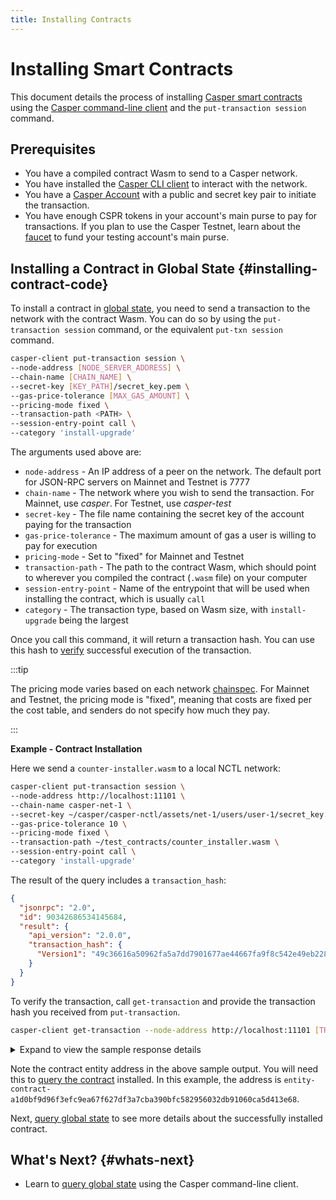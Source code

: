 ```yaml
---
title: Installing Contracts
---
```




# Installing Smart Contracts

This document details the process of installing [Casper smart contracts](../writing-onchain-code/simple-contract.md) using the [Casper command-line client](../prerequisites.md#the-casper-command-line-client) and the `put-transaction session` command.

## Prerequisites

- You have a compiled contract Wasm to send to a Casper network.
- You have installed the [Casper CLI client](../prerequisites.md#install-casper-client) to interact with the network.
- You have a [Casper Account](../prerequisites.md#setting-up-an-account) with a public and secret key pair to initiate the transaction.
- You have enough CSPR tokens in your account's main purse to pay for transactions. If you plan to use the Casper Testnet, learn about the [faucet](../../users/csprlive/testnet-faucet.md) to fund your testing account's main purse.

## Installing a Contract in Global State {#installing-contract-code}

To install a contract in [global state](../../concepts/glossary/G.md#global-state), you need to send a transaction to the network with the contract Wasm. You can do so by using the `put-transaction session` command, or the equivalent `put-txn session` command.

```bash
casper-client put-transaction session \
--node-address [NODE_SERVER_ADDRESS] \
--chain-name [CHAIN_NAME] \
--secret-key [KEY_PATH]/secret_key.pem \
--gas-price-tolerance [MAX_GAS_AMOUNT] \
--pricing-mode fixed \
--transaction-path <PATH> \
--session-entry-point call \
--category 'install-upgrade'
```

The arguments used above are:
- `node-address` - An IP address of a peer on the network. The default port for JSON-RPC servers on Mainnet and Testnet is 7777
- `chain-name` - The network where you wish to send the transaction. For Mainnet, use *casper*. For Testnet, use *casper-test*
- `secret-key` - The file name containing the secret key of the account paying for the transaction
- `gas-price-tolerance` - The maximum amount of gas a user is willing to pay for execution
- `pricing-mode` - Set to "fixed" for Mainnet and Testnet
- `transaction-path` - The path to the contract Wasm, which should point to wherever you compiled the contract (`.wasm` file) on your computer
- `session-entry-point` - Name of the entrypoint that will be used when installing the contract, which is usually `call`
- `category` - The transaction type, based on Wasm size, with `install-upgrade` being the largest

Once you call this command, it will return a transaction hash. You can use this hash to [verify](./sending-transactions.md#sending-the-transaction) successful execution of the transaction.

:::tip

The pricing mode varies based on each network [chainspec](../../concepts/glossary/C.md#chainspec). For Mainnet and Testnet, the pricing mode is "fixed", meaning that costs are fixed per the cost table, and senders do not specify how much they pay.

:::

**Example - Contract Installation**

Here we send a `counter-installer.wasm` to a local NCTL network:

```bash
casper-client put-transaction session \
--node-address http://localhost:11101 \
--chain-name casper-net-1 \
--secret-key ~/casper/casper-nctl/assets/net-1/users/user-1/secret_key.pem \
--gas-price-tolerance 10 \
--pricing-mode fixed \
--transaction-path ~/test_contracts/counter_installer.wasm \
--session-entry-point call \
--category 'install-upgrade'
```

The result of the query includes a `transaction_hash`:

```json
{
  "jsonrpc": "2.0",
  "id": 90342686534145684,
  "result": {
    "api_version": "2.0.0",
    "transaction_hash": {
      "Version1": "49c36616a50962fa5a7dd7901677ae44667fa9f8c542e49eb2284ba2c900bba2"
    }
  }
}
```

To verify the transaction, call `get-transaction` and provide the transaction hash you received from `put-transaction`.

```bash
casper-client get-transaction --node-address http://localhost:11101 [TRANSACTION_HASH]
```

<details>
<summary>Expand to view the sample response details</summary>

```json
{
  "jsonrpc": "2.0",
  "id": 5297043714444661948,
  "result": {
    "api_version": "2.0.0",
    "transaction": {
      "Version1": {
        "hash": "49c36616a50962fa5a7dd7901677ae44667fa9f8c542e49eb2284ba2c900bba2",
        "header": {
          "chain_name": "casper-net-1",
          "timestamp": "2024-08-21T11:21:36.201Z",
          "ttl": "30m",
          "body_hash": "543df05d05c456e9b6b5d657029e9ad20c674c6e6b56f498af0052ec87ee9f80",
          "pricing_mode": {
            "Fixed": {
              "gas_price_tolerance": 10
            }
          },
          "initiator_addr": {
            "PublicKey": "0149d133f697b5867d312e18ae0b129ef0c63499df2815fe339dca727963edb80d"
          }
        },
        "body": {
          "args": [],
          "target": {
            "Session": {
              "module_bytes": "[105936 hex chars]",
              "runtime": "VmCasperV1"
            }
          },
          "entry_point": "Call",
          "transaction_category": 2,
          "scheduling": "Standard"
        },
        "approvals": [
          {
            "signer": "0149d133f697b5867d312e18ae0b129ef0c63499df2815fe339dca727963edb80d",
            "signature": "01537684dd531ce6a4c9383ba7ea565e9408ed2c5dd8bb12787f131e1148fd0f057f45dbaa7bbc0230743cc5740c67db64f66bab1df57547722899f7d7289c1f0c"
          }
        ]
      }
    },
    "execution_info": {
      "block_hash": "24ead40278a71966e16823150b06c06675a216dbef761c1d6ad1439da4147f4a",
      "block_height": 8463,
      "execution_result": {
        "Version2": {
          "initiator": {
            "PublicKey": "0149d133f697b5867d312e18ae0b129ef0c63499df2815fe339dca727963edb80d"
          },
          "error_message": null,
          "limit": "1000000000000",
          "consumed": "46747144601",
          "cost": "1000000000000",
          "payment": [],
          "transfers": [],
          "size_estimate": 53215,
          "effects": [
            {
              "key": "balance-hold-0121dc8fc358c4e30ae29786bd4842a5f99da83efa0b9ca8461cd2196ffbfd07f172b7ab7491010000",
              "kind": {
                "Write": {
                  "CLValue": {
                    "cl_type": "U512",
                    "bytes": "050010a5d4e8",
                    "parsed": "1000000000000"
                  }
                }
              }
            },
            {
              "key": "uref-65f3f583bf1ac01b6c90d9c9478bd239c09e46f48fb693918726eaab03631407-000",
              "kind": {
                "Write": {
                  "CLValue": {
                    "cl_type": "I32",
                    "bytes": "00000000",
                    "parsed": 0
                  }
                }
              }
            },
            {
              "key": "uref-29feb2af8a9d7b6d2ef6be875a0aa326b646a00b7cdd2dd4a65365e84e9f2e9a-000",
              "kind": {
                "Write": {
                  "CLValue": {
                    "cl_type": "Unit",
                    "bytes": "",
                    "parsed": null
                  }
                }
              }
            },
            {
              "key": "package-50d487af45f8cec533c6813801a7630ff97e5ee3964daf7915d5451b4812ac94",
              "kind": {
                "Write": {
                  "Package": {
                    "versions": [],
                    "disabled_versions": [],
                    "groups": [],
                    "lock_status": "Unlocked"
                  }
                }
              }
            },
            {
              "key": "named-key-entity-account-6a56c4eee172043975aea72221eaf09f3c3a24f09a379935e44c9979f1ae9463-05c3e063406ddde43671e0d47c45e31a10e9204137171f96ce818bdc725a4e1b",
              "kind": {
                "Write": {
                  "NamedKey": {
                    "named_key": {
                      "cl_type": "Key",
                      "bytes": "1050d487af45f8cec533c6813801a7630ff97e5ee3964daf7915d5451b4812ac94",
                      "parsed": "package-50d487af45f8cec533c6813801a7630ff97e5ee3964daf7915d5451b4812ac94"
                    },
                    "name": {
                      "cl_type": "String",
                      "bytes": "14000000636f756e7465725f7061636b6167655f6e616d65",
                      "parsed": "counter_package_name"
                    }
                  }
                }
              }
            },
            {
              "key": "named-key-entity-account-6a56c4eee172043975aea72221eaf09f3c3a24f09a379935e44c9979f1ae9463-6409273bf327d5a6a39a29dbd07c5cd2f48ee4f227fd443d025adc51e1bd5103",
              "kind": {
                "Write": {
                  "NamedKey": {
                    "named_key": {
                      "cl_type": "Key",
                      "bytes": "0229feb2af8a9d7b6d2ef6be875a0aa326b646a00b7cdd2dd4a65365e84e9f2e9a07",
                      "parsed": "uref-29feb2af8a9d7b6d2ef6be875a0aa326b646a00b7cdd2dd4a65365e84e9f2e9a-007"
                    },
                    "name": {
                      "cl_type": "String",
                      "bytes": "13000000636f756e7465725f6163636573735f75726566",
                      "parsed": "counter_access_uref"
                    }
                  }
                }
              }
            },
            {
              "key": "package-50d487af45f8cec533c6813801a7630ff97e5ee3964daf7915d5451b4812ac94",
              "kind": "Identity"
            },
            {
              "key": "entity-system-1f15cf43df68e8b382415a8ef687521f61f1ecce6960b72eaa13f43bfc448139",
              "kind": "Identity"
            },
            {
              "key": "package-f1c97c9b6228be3f316753e4e1289d910071fb880dddccce18881abfb9f53526",
              "kind": "Identity"
            },
            {
              "key": "entry-point-v1-entity-system-1f15cf43df68e8b382415a8ef687521f61f1ecce6960b72eaa13f43bfc448139-21bddc7e4379ba445c7118cb51962954e0d1e5aa5cacc0c4ff6095b57eb9fb33",
              "kind": "Identity"
            },
            {
              "key": "uref-2cb7e46fcde2c4d395a6850bb3b7edbb0b4db6018643e535fa0dfdeeb006d6ef-000",
              "kind": {
                "Write": {
                  "CLValue": {
                    "cl_type": "Unit",
                    "bytes": "",
                    "parsed": null
                  }
                }
              }
            },
            {
              "key": "balance-2cb7e46fcde2c4d395a6850bb3b7edbb0b4db6018643e535fa0dfdeeb006d6ef",
              "kind": {
                "Write": {
                  "CLValue": {
                    "cl_type": "U512",
                    "bytes": "00",
                    "parsed": "0"
                  }
                }
              }
            },
            {
              "key": "byte-code-v1-wasm-0577a7c92fd20e1af76aa9e257631cb240e8187191bba2025e88663d0288e936",
              "kind": {
                "Write": {
                  "ByteCode": {
                    "kind": "V1CasperWasm",
                    "bytes": "[82290 hex chars]"
                  }
                }
              }
            },
            {
              "key": "named-key-entity-contract-a1d0bf9d96f3efc9ea67f627df3a7cba390bfc582956032db91060ca5d413e68-5fed34ec1b2c38445b984eee743ce17fb1e5e89a8cb910cc2f9f12b005360eef",
              "kind": {
                "Write": {
                  "NamedKey": {
                    "named_key": {
                      "cl_type": "Key",
                      "bytes": "0265f3f583bf1ac01b6c90d9c9478bd239c09e46f48fb693918726eaab0363140707",
                      "parsed": "uref-65f3f583bf1ac01b6c90d9c9478bd239c09e46f48fb693918726eaab03631407-007"
                    },
                    "name": {
                      "cl_type": "String",
                      "bytes": "05000000636f756e74",
                      "parsed": "count"
                    }
                  }
                }
              }
            },
            {
              "key": "entry-point-v1-entity-contract-a1d0bf9d96f3efc9ea67f627df3a7cba390bfc582956032db91060ca5d413e68-399a84b0da15b34ecd774b1c4ad47c72a9e1298df057d83bee93d22ac4972aa5",
              "kind": {
                "Write": {
                  "EntryPoint": {
                    "V1CasperVm": {
                      "name": "counter_get",
                      "args": [],
                      "ret": "I32",
                      "access": "Public",
                      "entry_point_type": "Called",
                      "entry_point_payment": "Caller"
                    }
                  }
                }
              }
            },
            {
              "key": "entry-point-v1-entity-contract-a1d0bf9d96f3efc9ea67f627df3a7cba390bfc582956032db91060ca5d413e68-3eba75fc27f0ec2786e09c09d72d61e4c28a86d44d8efc9911460d5438396481",
              "kind": {
                "Write": {
                  "EntryPoint": {
                    "V1CasperVm": {
                      "name": "counter_inc",
                      "args": [],
                      "ret": "Unit",
                      "access": "Public",
                      "entry_point_type": "Called",
                      "entry_point_payment": "Caller"
                    }
                  }
                }
              }
            },
            {
              "key": "entity-contract-a1d0bf9d96f3efc9ea67f627df3a7cba390bfc582956032db91060ca5d413e68",
              "kind": {
                "Write": {
                  "AddressableEntity": {
                    "protocol_version": "2.0.0",
                    "entity_kind": {
                      "SmartContract": "VmCasperV1"
                    },
                    "package_hash": "package-50d487af45f8cec533c6813801a7630ff97e5ee3964daf7915d5451b4812ac94",
                    "byte_code_hash": "byte-code-0577a7c92fd20e1af76aa9e257631cb240e8187191bba2025e88663d0288e936",
                    "main_purse": "uref-2cb7e46fcde2c4d395a6850bb3b7edbb0b4db6018643e535fa0dfdeeb006d6ef-007",
                    "associated_keys": [
                      {
                        "account_hash": "account-hash-6a56c4eee172043975aea72221eaf09f3c3a24f09a379935e44c9979f1ae9463",
                        "weight": 1
                      }
                    ],
                    "action_thresholds": {
                      "deployment": 1,
                      "upgrade_management": 1,
                      "key_management": 1
                    },
                    "message_topics": []
                  }
                }
              }
            },
            {
              "key": "package-50d487af45f8cec533c6813801a7630ff97e5ee3964daf7915d5451b4812ac94",
              "kind": {
                "Write": {
                  "Package": {
                    "versions": [
                      {
                        "entity_version_key": {
                          "protocol_version_major": 2,
                          "entity_version": 1
                        },
                        "addressable_entity_hash": "addressable-entity-a1d0bf9d96f3efc9ea67f627df3a7cba390bfc582956032db91060ca5d413e68"
                      }
                    ],
                    "disabled_versions": [],
                    "groups": [],
                    "lock_status": "Unlocked"
                  }
                }
              }
            },
            {
              "key": "uref-7bc25880db57763fccfa858185becd8de40a890d9e006e067352f011bdcf03bf-000",
              "kind": {
                "Write": {
                  "CLValue": {
                    "cl_type": "U32",
                    "bytes": "01000000",
                    "parsed": 1
                  }
                }
              }
            },
            {
              "key": "named-key-entity-account-6a56c4eee172043975aea72221eaf09f3c3a24f09a379935e44c9979f1ae9463-174ccaaa723ba74cee869017501fab28512b6ef9296d48a38daff7d0da13d1a1",
              "kind": {
                "Write": {
                  "NamedKey": {
                    "named_key": {
                      "cl_type": "Key",
                      "bytes": "027bc25880db57763fccfa858185becd8de40a890d9e006e067352f011bdcf03bf07",
                      "parsed": "uref-7bc25880db57763fccfa858185becd8de40a890d9e006e067352f011bdcf03bf-007"
                    },
                    "name": {
                      "cl_type": "String",
                      "bytes": "0700000076657273696f6e",
                      "parsed": "version"
                    }
                  }
                }
              }
            },
            {
              "key": "named-key-entity-account-6a56c4eee172043975aea72221eaf09f3c3a24f09a379935e44c9979f1ae9463-83b1cde13136393741a1e906a892ccdd289e7827cc9ef84a98cc96e86464bde0",
              "kind": {
                "Write": {
                  "NamedKey": {
                    "named_key": {
                      "cl_type": "Key",
                      "bytes": "1102a1d0bf9d96f3efc9ea67f627df3a7cba390bfc582956032db91060ca5d413e68",
                      "parsed": "entity-contract-a1d0bf9d96f3efc9ea67f627df3a7cba390bfc582956032db91060ca5d413e68"
                    },
                    "name": {
                      "cl_type": "String",
                      "bytes": "07000000636f756e746572",
                      "parsed": "counter"
                    }
                  }
                }
              }
            },
            {
              "key": "balance-hold-0121dc8fc358c4e30ae29786bd4842a5f99da83efa0b9ca8461cd2196ffbfd07f172b7ab7491010000",
              "kind": {
                "Prune": "balance-hold-0121dc8fc358c4e30ae29786bd4842a5f99da83efa0b9ca8461cd2196ffbfd07f172b7ab7491010000"
              }
            },
            {
              "key": "balance-hold-0021dc8fc358c4e30ae29786bd4842a5f99da83efa0b9ca8461cd2196ffbfd07f172b7ab7491010000",
              "kind": {
                "Write": {
                  "CLValue": {
                    "cl_type": "U512",
                    "bytes": "050010a5d4e8",
                    "parsed": "1000000000000"
                  }
                }
              }
            },
            {
              "key": "entity-system-b76adcf84d4900edec0af9001e727bcc3d4920a40afaa6a0e43137bacf62b91e",
              "kind": "Identity"
            },
            {
              "key": "entity-system-1f15cf43df68e8b382415a8ef687521f61f1ecce6960b72eaa13f43bfc448139",
              "kind": "Identity"
            },
            {
              "key": "entity-system-1d29f1bd6ba7016f430498de2d0fe7c9d2c14c200d79be33e0ad240bc2a0d229",
              "kind": "Identity"
            },
            {
              "key": "bid-addr-01f47c77764d4d4c0030c563266724e78e07b2b4719ecfceeae816470c5ecf882d",
              "kind": "Identity"
            },
            {
              "key": "bid-addr-04f47c77764d4d4c0030c563266724e78e07b2b4719ecfceeae816470c5ecf882d0903000000000000",
              "kind": {
                "Write": {
                  "BidKind": {
                    "Credit": {
                      "validator_public_key": "01e4bb993269e0fe33d6e575ab6a642fdcaf692449a1529c4f73e636dfff9d3e61",
                      "era_id": 777,
                      "amount": "1000000000000"
                    }
                  }
                }
              }
            }
          ]
        }
      }
    }
  }
}
```
</details>

Note the contract entity address in the above sample output. You will need this to [query the contract](./querying-global-state.md#query-the-contract) installed. In this example, the address is `entity-contract-a1d0bf9d96f3efc9ea67f627df3a7cba390bfc582956032db91060ca5d413e68`.

Next, [query global state](./querying-global-state.md) to see more details about the successfully installed contract.

<!-- Hide the video for now, as it needs to be updated.

**Video - Contract Installation Walkthrough**

This video demonstrates the commands described above for installing a contract on-chain.

<p align="center">
<iframe width="400" height="225" src="https://www.youtube.com/embed?v=sUg0nh3K3iQ&list=PL8oWxbJ-csEqi5FP87EJZViE2aLz6X1Mj&index=8" frameborder="0" allow="accelerometer; clipboard-write; encrypted-media; gyroscope; picture-in-picture" allowfullscreen></iframe>
</p>

-->

## What's Next? {#whats-next}

- Learn to [query global state](./querying-global-state.md) using the Casper command-line client.
